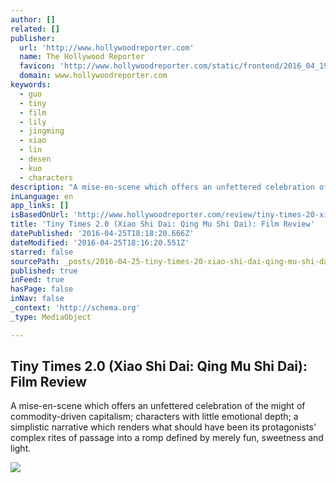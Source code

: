 ```yaml
---
author: []
related: []
publisher:
  url: 'http://www.hollywoodreporter.com'
  name: The Hollywood Reporter
  favicon: 'http://www.hollywoodreporter.com/static/frontend/2016_04_19_1946/assets/images/brand/favicon.ico'
  domain: www.hollywoodreporter.com
keywords:
  - guo
  - tiny
  - film
  - lily
  - jingming
  - xiao
  - lin
  - desen
  - kuo
  - characters
description: "A mise-en-scene which offers an unfettered celebration of the might of commodity-driven capitalism; characters with little emotional depth; a simplistic narrative which renders what should have been its protagonists' complex rites of passage into a romp defined by merely fun, sweetness and light."
inLanguage: en
app_links: []
isBasedOnUrl: 'http://www.hollywoodreporter.com/review/tiny-times-20-xiao-shi-603918'
title: 'Tiny Times 2.0 (Xiao Shi Dai: Qing Mu Shi Dai): Film Review'
datePublished: '2016-04-25T18:18:20.666Z'
dateModified: '2016-04-25T18:16:20.551Z'
starred: false
sourcePath: _posts/2016-04-25-tiny-times-20-xiao-shi-dai-qing-mu-shi-dai-film-review.md
published: true
inFeed: true
hasPage: false
inNav: false
_context: 'http://schema.org'
_type: MediaObject

---
```

<article style=""><h1>Tiny Times 2.0 (Xiao Shi Dai: Qing Mu Shi Dai): Film Review</h1><p>A mise-en-scene which offers an unfettered celebration of the might of commodity-driven capitalism; characters with little emotional depth; a simplistic narrative which renders what should have been its protagonists' complex rites of passage into a romp defined by merely fun, sweetness and light.</p><img src="http://cdn5.thr.com/sites/default/files/imagecache/landscape_928x523/2013/08/tiny_times_2.0_-_h_-_2013.jpg" /></article>